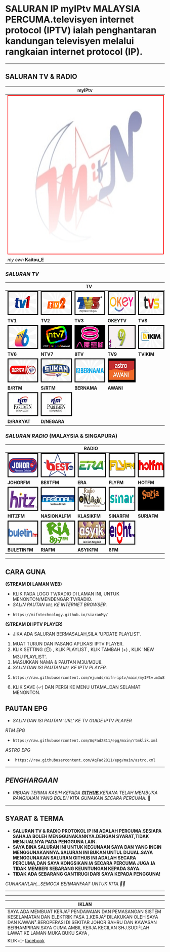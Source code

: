 # SALURAN IP myIPtv MALAYSIA PERCUMA.televisyen internet protocol (IPTV) ialah penghantaran kandungan televisyen melalui rangkaian internet protocol (IP).

-----------

## **SALURAN TV & RADIO**

| **myIPtv** |
|--|
|[<img align="centre" witdh="15" height="500" src="https://github.com/MIFNtechnology/siaranMy/raw/main/logo_mifn.png" alt="MIFN myIPtv" style="border:2px solid red" />](siaranMy/preview.png)|
| *my own* **Kaitou_E** |

### *SALURAN TV*

|  |  | **TV** |  |  |
|---|---|---|---|---|
|[<img src="https://github.com/MIFNtechnology/siaranMy/raw/main/logo/Tv1.png" alt="Tv1" align="centre" style="border:3px solid black" width="125" height="70" />](https://mifntechnology.github.io/siaranMy/channels/Tv1/Tv1_index.html)|[<img src="https://github.com/MIFNtechnology/siaranMy/raw/main/logo/Tv2.png" alt="Tv2" align="centre" style="border:3px solid black" width="125" height="70" />](https://mifntechnology.github.io/siaranMy/channels/Tv2/Tv2_index.html)|[<img src="https://github.com/MIFNtechnology/siaranMy/raw/main/logo/Tv3.png" alt="Tv3" align="centre" style="border:3px solid black" width="125" height="70" />](https://mifntechnology.github.io/siaranMy/channels/Tv3/Tv3_index.html)|[<img src="https://github.com/MIFNtechnology/siaranMy/raw/main/logo/OkeyTv.png " alt="OkeyTv" align="centre" style="border:3px solid black" width="125" height="70" />](https://mifntechnology.github.io/siaranMy/channels/TvOkey/TvOkey_index.html)|[<img src="https://github.com/MIFNtechnology/siaranMy/raw/main/logo/Tvs.png" alt="Tvs" align="centre"  style="border:3px solid black" width="125" height="70" />](https://mifntechnology.github.io/siaranMy/channels/Tvs/Tvs_index.html)|
|**TV1**|**TV2**|**TV3**|**OKEYTV**|**TVS**|
|[<img src="https://github.com/MIFNtechnology/siaranMy/raw/main/logo/Tv6.png" alt="Tv6" align="centre" style="border:3px solid black" width="125" height="70" />](https://mifntechnology.github.io/siaranMy/channels/Tv6/Tv6_index.html)|[<img src="https://github.com/MIFNtechnology/siaranMy/raw/main/logo/DidikTv.png" alt="DidikTv" align="centre" style="border:3px solid black" width="125" height="70" />](https://mifntechnology.github.io/siaranMy/channels/DidikTvKPM/Ntv7_index.html)|[<img src="https://github.com/MIFNtechnology/siaranMy/raw/main/logo/8tv.png" alt="8tv" align="centre" style="border:3px solid black" width="125" height="70" />](https://mifntechnology.github.io/siaranMy/channels/8tv/8tv_index.html)|[<img src="https://github.com/MIFNtechnology/siaranMy/raw/main/logo/Tv9.png" alt="Tv9" align="centre" style="border:3px solid black" width="125" height="70" />](https://mifntechnology.github.io/siaranMy/channels/Tv9/Tv9_index.html)|[<img src="https://github.com/MIFNtechnology/siaranMy/raw/main/logo/TvIkim.png" alt="TvIkim" align="centre" style="border:3px solid black" width="125" height="70" />](https://mifntechnology.github.io/siaranMy/channels/TvIkim/TvIkim_index.html)|
|**TV6**|**NTV7**|**8TV**|**TV9**|**TVIKIM**|
|[<img src="https://github.com/MIFNtechnology/siaranMy/raw/main/logo/BeritaRtm.png " alt="BeritaRtm" align="centre" style="border:3px solid black" width="125" height="70" />](https://mifntechnology.github.io/siaranMy/channels/BeritaRTM/BeritaRTM_index.html)|[<img src="https://github.com/MIFNtechnology/siaranMy/raw/main/logo/SukanRtm.png" alt="SukanRtm" align="centre" style="border:3px solid black" width="125" height="70" />](https://mifntechnology.github.io/siaranMy/channels/SukanRTM/SukanRTM_index.html)|[<img src="https://github.com/MIFNtechnology/siaranMy/raw/main/logo/Bernama.png" alt="Bernama" align="centre" style="border:3px solid black" width="125" height="70" />](https://mifntechnology.github.io/siaranMy/channels/Bernama/Bernama_index.html)|[<img src="https://github.com/MIFNtechnology/siaranMy/raw/main/logo/AstroAwani.png" alt="AstroAwani" align="centre" style="border:3px solid black" width="125" height="70" />](https://mifntechnology.github.io/siaranMy/channels/AstroAwani/AstroAwani_index.html)||
|**B/RTM**|**S/RTM**|**BERNAMA**|**AWANI**||
|[<img src="https://github.com/MIFNtechnology/siaranMy/raw/main/logo/DewanRakyat.png" alt="DewanRakyat" align="centre" style="border:3px solid black" width="125" height="70" />](https://mifntechnology.github.io/siaranMy/channels/DewanRakyat/DewanRakyat_index.html)|[<img src="https://github.com/MIFNtechnology/siaranMy/raw/main/logo/DewanRakyat.png" alt="DewanNegara" align="centre" style="border:3px solid black" width="125" height="70" />](https://mifntechnology.github.io/siaranMy/channels/DewanNegara/DewanNegara_index.html)|||
|**D/RAKYAT**|**D/NEGARA**|||

### *SALURAN RADIO* (MALAYSIA & SINGAPURA)

| | | **RADIO** | | |
|--|--|--|--|--|
|[<img src="https://github.com/MIFNtechnology/siaranMy/raw/main/logo/JohorFm.png" alt="JohorFm" align="centre" style="border:3px solid black"  width="125" height="70" />](https://mifntechnology.github.io/siaranMy/radio/JohorFm/johor_index.html)|[<img src="https://github.com/MIFNtechnology/siaranMy/raw/main/logo/bestfm.png" alt="bestfm" align="centre" style="border:3px solid black"  width="125" height="70" />](https://mifntechnology.github.io/siaranMy/radio/BestFm/best_index.html)|[<img src="https://github.com/MIFNtechnology/siaranMy/raw/main/logo/Era.png" alt="Era" align="centre" style="border:3px solid black"  width="125" height="70" />](https://mifntechnology.github.io/siaranMy/radio/Era/era_index.html)|[<img src="https://github.com/MIFNtechnology/siaranMy/raw/main/logo/FlyFm.png" alt="FlyFm" align="centre" style="border:3px solid black"  width="125" height="70" />](https://mifntechnology.github.io/siaranMy/radio/FlyFm/fly_index.html)|[<img src="https://github.com/MIFNtechnology/siaranMy/raw/main/logo/HotFm.png" alt="HotFm" align="centre" style="border:3px solid black"  width="125" height="70" />](https://mifntechnology.github.io/siaranMy/radio/HotFm/hot_index.html)|
|**JOHORFM**|**BESTFM**|**ERA**|**FLYFM**|**HOTFM**|
|[<img src="https://github.com/MIFNtechnology/siaranMy/raw/main/logo/HitzFm.png" alt="HitzFm" align="centre" style="border:3px solid black"  width="125" height="70" />](https://mifntechnology.github.io/siaranMy/radio/HitzFm/hitz_index.html)|[<img src="https://github.com/MIFNtechnology/siaranMy/raw/main/logo/NasionalFm.png" alt="NasionalFm" align="centre" style="border:3px solid black"  width="125" height="70" />](https://mifntechnology.github.io/siaranMy/radio/NasionalFm/nasional_index.html)|[<img src="https://github.com/MIFNtechnology/siaranMy/raw/main/logo/RadioKlasik.png" alt="RadioKlasik" align="centre" style="border:3px solid black"  width="125" height="70" />](https://mifntechnology.github.io/siaranMy/radio/RadioKlasik/klasik_index.html)|[<img src="https://github.com/MIFNtechnology/siaranMy/raw/main/logo/SinarFm.png" alt="SinarFm" align="centre" style="border:3px solid black"  width="125" height="70" />](https://mifntechnology.github.io/siaranMy/radio/SinarFm/sinar_index.html)|[<img src="https://github.com/MIFNtechnology/siaranMy/raw/main/logo/Suria.png" alt="Suria" align="centre" style="border:3px solid black"  width="125" height="70" />](https://mifntechnology.github.io/siaranMy/radio/SuriaFm/suria_index.html)|
|**HITZFM**|**NASIONALFM**|**KLASIKFM**|**SINARFM**|**SURIAFM**|
|[<img src="https://github.com/MIFNtechnology/siaranMy/raw/main/logo/BuletinFm.png" alt="BuletinFm" align="centre" style="border:3px solid black" width="125" height="70" />](https://mifntechnology.github.io/siaranMy/radio/BuletinFm/buletin_index.html)|[<img src="https://github.com/MIFNtechnology/siaranMy/raw/main/logo/RiaFm.png" alt="riafm" align="centre" style="border:3px solid black"  width="125" height="70" />](https://mifntechnology.github.io/siaranMy/radio/RiaFm/ria_index.html)|[<img src="https://github.com/MIFNtechnology/siaranMy/raw/main/logo/AsyikFm.png" alt="AsyikFm" align="centre" style="border:3px solid black"  width="125" height="70" />](https://mifntechnology.github.io/siaranMy/radio/AsyikFm/asyik_index.html)|[<img src="https://github.com/MIFNtechnology/siaranMy/raw/main/logo/8Fm.png" alt="IkimFm" align="centre" style="border:3px solid black"  width="125" height="70" />](https://mifntechnology.github.io/siaranMy/radio/8Fm/8_index.html)| |
|**BULETINFM**|**RIAFM**|**ASYIKFM**|**8FM**||

-----------

## **CARA GUNA**

**(STREAM DI LAMAN WEB)**
* KLIK PADA LOGO TV/RADIO DI LAMAN INI, UNTUK MENONTON/MENDENGAR TV/RADIO.
*  *SALIN PAUTAN `URL` KE  INTERNET BROWSER.*
*  ~~~
   https://mifntechnology.github.io/siaranMy/
   ~~~

**(STREAM DI IPTV PLAYER)**
* JIKA ADA SALURAN BERMASALAH,SILA 'UPDATE PLAYLIST'.
1. MUAT TURUN DAN PASANG APLIKASI IPTV PLAYER.
2. KLIK SETTING (⏱️) , KLIK PLAYLIST , KLIK TAMBAH (+) , KLIK 'NEW M3U PLAYLIST'.
3. MASUKKAN NAMA & PAUTAN M3U/M3U8.
4. *SALIN DAN ISI PAUTAN `URL` KE IPTV PLAYER.*
5. ~~~
   https://raw.githubusercontent.com/ejunds/mifn-iptv/main/myIPtv.m3u8
   ~~~
6. KLIK SAVE (✓) DAN PERGI KE MENU UTAMA..DAN SELAMAT MENONTON.


## **PAUTAN EPG**
* *SALIN DAN ISI PAUTAN 'URL' KE TV GUIDE IPTV PLAYER*

*RTM EPG*
* ~~~
  https://raw.githubusercontent.com/AqFad2811/epg/main/rtmklik.xml
  ~~~

*ASTRO EPG*
* ~~~
   https://raw.githubusercontent.com/AqFad2811/epg/main/astro.xml
  ~~~

------------

## *PENGHARGAAN*

* *RIBUAN TERIMA KASIH KEPADA **[GITHUB](https://github.com)**,KERANA TELAH MEMBUKA RANGKAIAN YANG BOLEH KITA GUNAKAN SECARA PERCUMA.* 🥰

-------------

## **SYARAT & TERMA**

  * **SALURAN TV & RADIO PROTOKOL IP INI ADALAH PERCUMA.SESIAPA SAHAJA BOLEH MENGGUNAKANNYA.DENGAN SYARAT,TIDAK MENJUALNYA PADA PENGGUNA LAIN.**
  * **SAYA BINA SALURAN INI UNTUK KEGUNAAN SAYA DAN YANG INGIN MENGGUNAKANNYA.SALURAN INI BUKAN UNTUL DIJUAL.SAYA MENGGUNAKAN SALURAN GITHUB INI ADALAH SECARA PERCUMA,DAN SAYA KONGSIKAN *IA* SECARA PERCUMA JUGA.IA TIDAK MEMBERI SEBARANG KEUNTUNGAN KEPADA SAYA.**
  * **TIDAK ADA SEBARANG GANTIRUGI DARI SAYA KEPADA PENGGUNA!**

 *GUNAKANLAH,..SEMOGA BERMANFAAT UNTUK KITA.🤲😘*
 
-------------
-------------

|IKLAN|
|--|
|SAYA ADA MEMBUAT KERJA² PENDAWAIAN DAN PEMASANGAN SISTEM KESELAMATAN DAN ELEKTRIK FASA 1.KERJA² DILAKUKAN OLEH SAYA DAN KAWAN².BEROPERASI DI SEKITAR JOHOR BAHRU DAN KAWASAN BERHAMPIRAN.SAYA CUMA AMBIL KERJA KECILAN SHJ.SUDI²LAH LAWAT KE LAMAN MUKA BUKU SAYA ,
KLIK 👉 [facebook](https://www.facebook.com/MIFNtechnology) |
